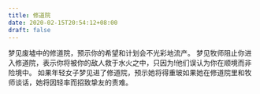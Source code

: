 ```yaml
---
title: 修道院
date: 2020-02-15T20:54:12+08:00
draft: false
---
```


梦见废墟中的修道院，预示你的希望和计划会不光彩地流产。
梦见牧师阻止你进入修道院，表示你将被你的敌人救于水火之中，只因为!他们误认为你在顺境而非险境中。
如果年轻女子梦见进了修道院，预示她将得重玻如果她在修道院里和牧师谈话，她将因轻率而招致挚友的责难。
